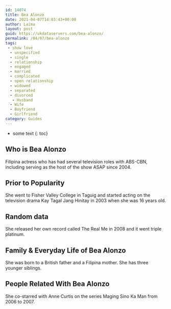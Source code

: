 ```yaml
---
id: 14074
title: Bea Alonzo
date: 2021-04-07T14:03:43+00:00
author: Laima
layout: post
guid: https://ukdataservers.com/bea-alonzo/
permalink: /04/07/bea-alonzo
tags:
 - show love
  - unspecified
  - single
  - relationship
  - engaged
  - married
  - complicated
  - open relationship
  - widowed
  - separated
  - divorced
   - Husband
  - Wife
  - Boyfriend
  - Girlfriend
category: Guides
---
```


* some text
{: toc}


## Who is Bea Alonzo
                  
                  
                  
Filipina actress who has had several television roles with ABS-CBN, including serving as the host of the show ASAP since 2004.
                  
              
            
              
            
                
                
                
## Prior to Popularity
                  
                  
                  
She went to Fisher Valley College in Taguig and started acting on the television drama Kay Tagal Jang Hinitay in 2003 when she was 16 years old.
                  
              
            
              
            
                
                
                
## Random data
                  
                  
                  
She released her own record called The Real Me in 2008 and it went triple platinum.
                  
              
            
              
            
                
                
                
## Family & Everyday Life of Bea Alonzo
                  
                  
                  
She was born to a British father and a Filipina mother. She has three younger siblings.
                  
              
            
              
            
                
                
                
## People Related With Bea Alonzo
                  
                  
                  
She co-starred with Anne Curtis on the series Maging Sino Ka Man from 2006 to 2007.
                  
              
            
              
            
                
              
            
              
              
            
            
              
            
          
          
          